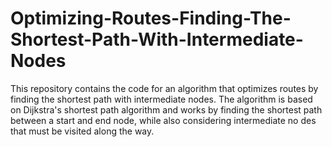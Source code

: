 # Optimizing-Routes-Finding-The-Shortest-Path-With-Intermediate-Nodes
This repository contains the code for an algorithm that optimizes routes by finding the shortest path with intermediate nodes. The algorithm is based on Dijkstra's shortest path algorithm and works by finding the shortest path between a start and end node, while also considering intermediate no des that must be visited along the way. 
